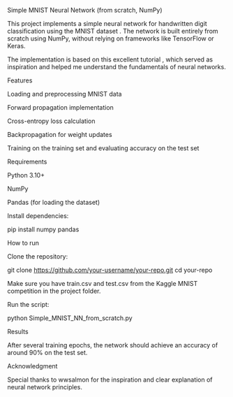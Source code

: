Simple MNIST Neural Network (from scratch, NumPy)

This project implements a simple neural network for handwritten digit classification using the MNIST dataset
. The network is built entirely from scratch using NumPy, without relying on frameworks like TensorFlow or Keras.

The implementation is based on this excellent tutorial
, which served as inspiration and helped me understand the fundamentals of neural networks.

Features

Loading and preprocessing MNIST data

Forward propagation implementation

Cross-entropy loss calculation

Backpropagation for weight updates

Training on the training set and evaluating accuracy on the test set

Requirements

Python 3.10+

NumPy

Pandas (for loading the dataset)

Install dependencies:

pip install numpy pandas

How to run

Clone the repository:

git clone https://github.com/your-username/your-repo.git
cd your-repo


Make sure you have train.csv and test.csv from the Kaggle MNIST competition in the project folder.

Run the script:

python Simple_MNIST_NN_from_scratch.py

Results

After several training epochs, the network should achieve an accuracy of around 90% on the test set.

Acknowledgment

Special thanks to wwsalmon
 for the inspiration and clear explanation of neural network principles.